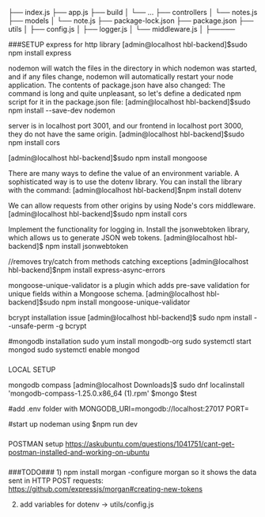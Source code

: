 ├── index.js
├── app.js
├── build
│   └── ...
├── controllers
│   └── notes.js
├── models
│   └── note.js
├── package-lock.json
├── package.json
├── utils
│   ├── config.js
│   ├── logger.js
│   └── middleware.js
│   ├─────

###SETUP
express for http library
[admin@localhost hbl-backend]$sudo npm install express

nodemon will watch the files in the directory in which nodemon was started, and if any files change, nodemon will automatically restart your node application.
    The contents of package.json have also changed:
    The command is long and quite unpleasant, so let's define a dedicated npm script for it in the package.json file:
[admin@localhost hbl-backend]$sudo npm install --save-dev nodemon

server is in localhost port 3001, and our frontend in localhost port 3000, they do not have the same origin.
[admin@localhost hbl-backend]$sudo npm install cors

[admin@localhost hbl-backend]$sudo npm install mongoose

There are many ways to define the value of an environment variable.
    A sophisticated way is to use the dotenv library. You can install the library with the command:
[admin@localhost hbl-backend]$npm install dotenv

We can allow requests from other origins by using Node's cors middleware.
[admin@localhost hbl-backend]$sudo npm install cors

Implement the functionality for logging in. Install the jsonwebtoken library, 
which allows us to generate JSON web tokens.
[admin@localhost hbl-backend]$ npm install jsonwebtoken

//removes try/catch from methods catching exceptions
[admin@localhost hbl-backend]$npm install express-async-errors

mongoose-unique-validator is a plugin which 
    adds pre-save validation for unique fields within a Mongoose schema.
[admin@localhost hbl-backend]$sudo npm install mongoose-unique-validator

bcrypt installation issue
[admin@localhost hbl-backend]$ sudo npm install --unsafe-perm -g bcrypt

#mongodb installation
sudo yum install mongodb-org
sudo systemctl start mongod
sudo systemctl enable mongod

###
LOCAL SETUP

mongodb compass
[admin@localhost Downloads]$ sudo dnf localinstall 'mongodb-compass-1.25.0.x86_64 (1).rpm'
$mongo
$test

#add .env folder with
MONGODB_URI=mongodb://localhost:27017
PORT=

#start up nodeman using
$npm run dev

###
POSTMAN setup
https://askubuntu.com/questions/1041751/cant-get-postman-installed-and-working-on-ubuntu




###

###TODO###
1)
npm install morgan
-configure morgan so it shows the data sent in HTTP POST requests:
https://github.com/expressjs/morgan#creating-new-tokens

2) add variables for dotenv -> utils/config.js 